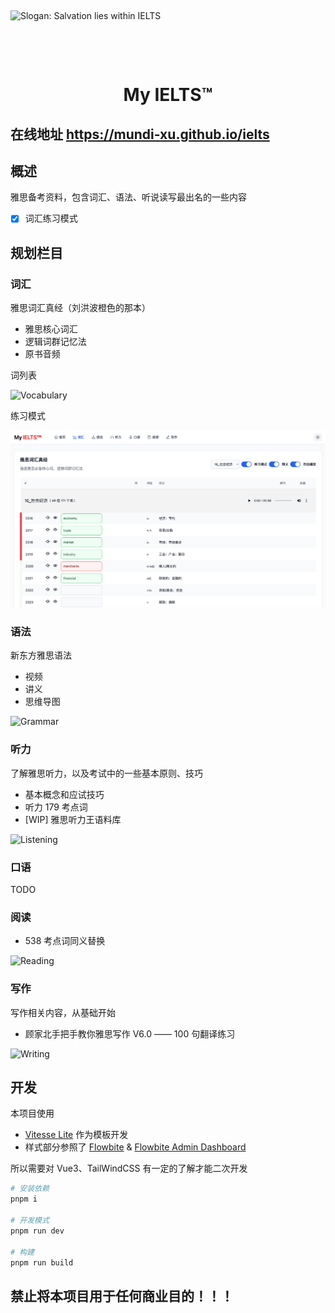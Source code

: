 <p><br></p>

<picture>
  <source media="(prefers-color-scheme: dark)" srcset="public/salvation_lies_within_IELTS_dark.svg">
  <source media="(prefers-color-scheme: light)" srcset="public/salvation_lies_within_IELTS_light.svg">
  <img alt="Slogan: Salvation lies within IELTS" src="public/salvation_lies_within_IELTS_light.svg">
</picture>

<p><br></p>
<p><br></p>
<h1 align='center'>
  My <span>IELTS™</span>
</h1>

<h2>在线地址 <a href="https://mundi-xu.github.io/ielts/">https://mundi-xu.github.io/ielts</a></h2>


## 概述

雅思备考资料，包含词汇、语法、听说读写最出名的一些内容

- [x] 词汇练习模式

## 规划栏目

### 词汇

雅思词汇真经（刘洪波橙色的那本）

- 雅思核心词汇
- 逻辑词群记忆法
- 原书音频

词列表

<picture>
  <source media="(prefers-color-scheme: dark)" srcset="public/screenshot/screenshot-vocabulary-dark.png">
  <source media="(prefers-color-scheme: light)" srcset="public/screenshot/screenshot-vocabulary-light.png">
  <img alt="Vocabulary" src="public/screenshot/screenshot-vocabulary-light.png">
</picture>

练习模式

<picture>
  <source media="(prefers-color-scheme: dark)" srcset="public/screenshot/screenshot-vocabulary-training-mode-dark.png">
  <source media="(prefers-color-scheme: light)" srcset="public/screenshot/screenshot-vocabulary-training-mode-light.png">
  <img alt="Vocabulary Training Mode" src="public/screenshot/screenshot-vocabulary-training-mode-light.png">
</picture>

### 语法

新东方雅思语法

- 视频
- 讲义
- 思维导图

<picture>
  <source media="(prefers-color-scheme: dark)" srcset="public/screenshot/screenshot-grammar-dark.png">
  <source media="(prefers-color-scheme: light)" srcset="public/screenshot/screenshot-grammar-light.png">
  <img alt="Grammar" src="public/screenshot/screenshot-grammar-light.png">
</picture>

### 听力

了解雅思听力，以及考试中的一些基本原则、技巧

- 基本概念和应试技巧
- 听力 179 考点词
- [WIP] 雅思听力王语料库

<picture>
  <source media="(prefers-color-scheme: dark)" srcset="public/screenshot/screenshot-listening-dark.png">
  <source media="(prefers-color-scheme: light)" srcset="public/screenshot/screenshot-listening-light.png">
  <img alt="Listening" src="public/screenshot/screenshot-listening-light.png">
</picture>

### 口语

TODO

### 阅读

- 538 考点词同义替换

<picture>
  <source media="(prefers-color-scheme: dark)" srcset="public/screenshot/screenshot-reading-dark.png">
  <source media="(prefers-color-scheme: light)" srcset="public/screenshot/screenshot-reading-light.png">
  <img alt="Reading" src="public/screenshot/screenshot-reading-light.png">
</picture>


### 写作

写作相关内容，从基础开始

- 顾家北手把手教你雅思写作 V6.0 —— 100 句翻译练习

<picture>
  <source media="(prefers-color-scheme: dark)" srcset="public/screenshot/screenshot-writing-dark.png">
  <source media="(prefers-color-scheme: light)" srcset="public/screenshot/screenshot-writing-light.png">
  <img alt="Writing" src="public/screenshot/screenshot-writing-light.png">
</picture>

## 开发

本项目使用

- [Vitesse Lite](https://github.com/antfu/vitesse-lite) 作为模板开发
- 样式部分参照了 [Flowbite](https://github.com/themesberg/flowbite) & [Flowbite Admin Dashboard](https://flowbite-admin-dashboard.vercel.app)

所以需要对 Vue3、TailWindCSS 有一定的了解才能二次开发

```bash
# 安装依赖
pnpm i

# 开发模式
pnpm run dev

# 构建
pnpm run build
```

## 禁止将本项目用于任何商业目的！！！
